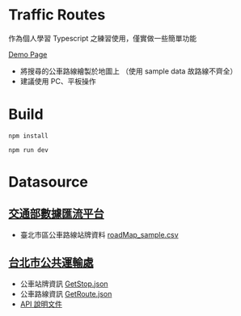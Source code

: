 # Traffic Routes
作為個人學習 Typescript 之練習使用，僅實做一些簡單功能

[Demo Page](https://xiuer0x0.github.io/Traffic-Routes/)

+ 將搜尋的公車路線繪製於地圖上 （使用 sample data 故路線不齊全）
+ 建議使用 PC、平板操作

# Build

```shell
npm install 

npm run dev
```

# Datasource

## [交通部數據匯流平台](https://ticp.motc.gov.tw/ConvergeProj/dataService/dataDownload)

+ 臺北市區公車路線站牌資料 [roadMap_sample.csv](https://ticp.motc.gov.tw/ConvergeProj/dataService/dataDownload?keyword=%E8%87%BA%E5%8C%97%E5%B8%82%E5%8D%80%E5%85%AC%E8%BB%8A%E8%B7%AF%E7%B7%9A%E7%AB%99%E7%89%8C%E8%B3%87%E6%96%99)

## [台北市公共運輸處](https://www.pto.gov.taipei/Default.aspx)

+ 公車站牌資訊 [GetStop.json](https://tcgbusfs.blob.core.windows.net/blobbus/GetStop.gz)
+ 公車路線資訊 [GetRoute.json](https://tcgbusfs.blob.core.windows.net/blobbus/GetRoute.gz)
+ [API 說明文件](https://www.pto.gov.taipei/News_Content.aspx?n=A1DF07A86105B6BB&s=55E8ADD164E4F579&sms=2479B630A6BD8079)